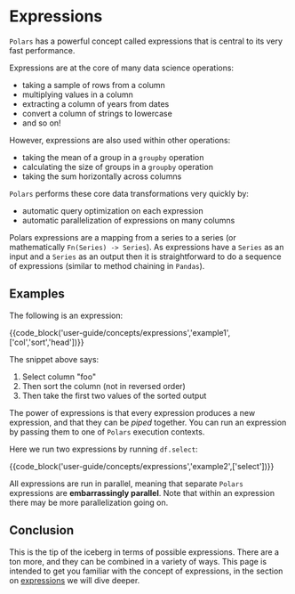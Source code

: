 # Expressions

`Polars` has a powerful concept called expressions that is central to its very fast performance.

Expressions are at the core of many data science operations:

- taking a sample of rows from a column
- multiplying values in a column
- extracting a column of years from dates
- convert a column of strings to lowercase
- and so on!

However, expressions are also used within other operations:

- taking the mean of a group in a `groupby` operation
- calculating the size of groups in a `groupby` operation
- taking the sum horizontally across columns

`Polars` performs these core data transformations very quickly by:

- automatic query optimization on each expression
- automatic parallelization of expressions on many columns

Polars expressions are a mapping from a series to a series (or mathematically `Fn(Series) -> Series`). As expressions have a `Series` as an input and a `Series` as an output then it is straightforward to do a sequence of expressions (similar to method chaining in `Pandas`).

## Examples

The following is an expression:

{{code_block('user-guide/concepts/expressions','example1',['col','sort','head'])}}

The snippet above says:

1. Select column "foo"
1. Then sort the column (not in reversed order)
1. Then take the first two values of the sorted output

The power of expressions is that every expression produces a new expression, and that they
can be _piped_ together. You can run an expression by passing them to one of `Polars` execution contexts.

Here we run two expressions by running `df.select`:

{{code_block('user-guide/concepts/expressions','example2',['select'])}}

All expressions are run in parallel, meaning that separate `Polars` expressions are **embarrassingly parallel**. Note that within an expression there may be more parallelization going on.

## Conclusion

This is the tip of the iceberg in terms of possible expressions. There are a ton more, and they can be combined in a variety of ways. This page is intended to get you familiar with the concept of expressions, in the section on [expressions](../expressions/operators.md) we will dive deeper.
